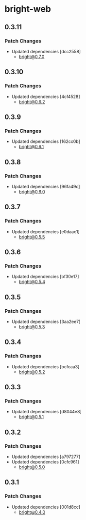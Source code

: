 # bright-web

## 0.3.11

### Patch Changes

- Updated dependencies [dcc2558]
  - bright@0.7.0

## 0.3.10

### Patch Changes

- Updated dependencies [4cf4528]
  - bright@0.6.2

## 0.3.9

### Patch Changes

- Updated dependencies [162cc0b]
  - bright@0.6.1

## 0.3.8

### Patch Changes

- Updated dependencies [96fa49c]
  - bright@0.6.0

## 0.3.7

### Patch Changes

- Updated dependencies [e0daac1]
  - bright@0.5.5

## 0.3.6

### Patch Changes

- Updated dependencies [bf30e17]
  - bright@0.5.4

## 0.3.5

### Patch Changes

- Updated dependencies [3aa2ee7]
  - bright@0.5.3

## 0.3.4

### Patch Changes

- Updated dependencies [bcfcaa3]
  - bright@0.5.2

## 0.3.3

### Patch Changes

- Updated dependencies [d8044e8]
  - bright@0.5.1

## 0.3.2

### Patch Changes

- Updated dependencies [a797277]
- Updated dependencies [0cfc961]
  - bright@0.5.0

## 0.3.1

### Patch Changes

- Updated dependencies [001d8cc]
  - bright@0.4.0
